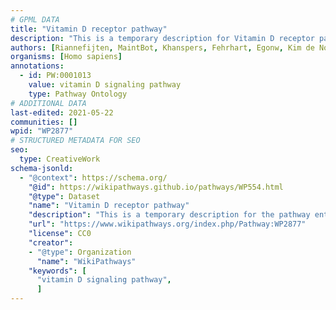 ```yaml
---
# GPML DATA
title: "Vitamin D receptor pathway"
description: "This is a temporary description for Vitamin D receptor pathway"
authors: [Riannefijten, MaintBot, Khanspers, Fehrhart, Egonw, Kim de Nooijer, Mkutmon, AlexanderPico, Eweitz]
organisms: [Homo sapiens]
annotations:
  - id: PW:0001013
    value: vitamin D signaling pathway
    type: Pathway Ontology
# ADDITIONAL DATA
last-edited: 2021-05-22
communities: []
wpid: "WP2877"
# STRUCTURED METADATA FOR SEO
seo:
  type: CreativeWork
schema-jsonld:
  - "@context": https://schema.org/
    "@id": https://wikipathways.github.io/pathways/WP554.html
    "@type": Dataset
    "name": "Vitamin D receptor pathway"
    "description": "This is a temporary description for the pathway entitled: Vitamin D receptor pathway"
    "url": "https://www.wikipathways.org/index.php/Pathway:WP2877"
    "license": CC0
    "creator":
    - "@type": Organization
      "name": "WikiPathways"
    "keywords": [
      "vitamin D signaling pathway",
      ]
---
```

